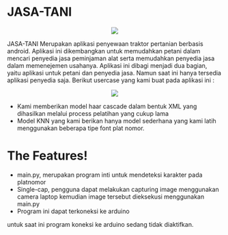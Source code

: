 # JASA-TANI
<p align="center">
  <img  src="https://raw.githubusercontent.com/muhammadrofiq/JasaTani/master/app/phone.png">
</p>


JASA-TANI Merupakan aplikasi penyewaan traktor pertanian berbasis android. Aplikasi ini dikembangkan untuk memudahkan petani dalam mencari penyedia jasa peminjaman alat serta memudahkan penyedia jasa dalam memenejemen usahanya. Aplikasi ini dibagi menjadi dua bagian, yaitu aplikasi untuk petani dan penyedia jasa. Namun saat ini hanya tersedia aplikasi penyedia saja. Berikut usercase yang kami buat pada aplikasi ini : 

<p align="center">
  <img  src="https://raw.githubusercontent.com/muhammadrofiq/JasaTani/master/app/usecase-jasatani.png">
</p>

  - Kami memberikan model haar cascade dalam bentuk XML yang dihasilkan melalui process pelatihan yang cukup lama
  - Model KNN yang kami berikan hanya model sederhana yang kami latih menggunakan beberapa tipe font plat nomor. 

# The Features!
  - main.py, merupakan program inti untuk mendeteksi karakter pada platnomor
  - Single-cap, pengguna dapat melakukan capturing image menggunakan camera laptop kemudian image tersebut dieksekusi menggunakan main.py
  - Program ini dapat terkoneksi ke arduino 


untuk saat ini program koneksi ke arduino sedang tidak diaktifkan.

